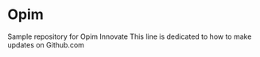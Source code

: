 # Opim
Sample repository for Opim Innovate
This line is dedicated to how to make updates on Github.com
